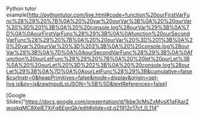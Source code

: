 Python tutor example[http://pythontutor.com/live.html#code=function%20ourFirstVarFunc%28%29%20%7B%0A%20%20var%20ourVar%3B%0A%20%20ourVar%20%3D%201%3B%0A%20%20console.log%28ourVar%29%3B%0A%7D%0A%0AourFirstVarFunc%28%29%3B%0A%0Afunction%20ourSecondVarFunc%28%29%20%7B%0A%20%20ourVar%20%3D%201%3B%0A%20%20var%20ourVar%20%3D%203%3B%0A%20%20console.log%28ourVar%29%3B%0A%7D%0A%0AourSecondVarFunc%28%29%3B%0A%0Afunction%20ourLetFunc%28%29%20%7B%0A%20%20let%20ourLet%3B%0A%20%20ourLet%20%3D%202%3B%0A%20%20console.log%28ourLet%29%3B%0A%7D%0A%0AourLetFunc%28%29%3B&cumulative=false&curInstr=0&heapPrimitives=false&mode=display&origin=opt-live.js&py=js&rawInputLstJSON=%5B%5D&textReferences=false]


[Google Slides]"https://docs.google.com/presentation/d/1kbe3cMsZxMvsX1qFAarZwuskqMC8XeIE7XjFq6EgnQk/edit#slide=id.g21912c17cf_0_114"
